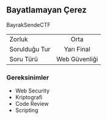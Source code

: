 ## Bayatlamayan Çerez

BayrakSendeCTF

|    |  |
| ------------- |:-------------:|
| Zorluk        | Orta          |
| Sorulduğu Tur | Yarı Final    |
| Soru Türü     | Web Güvenliği |
### Gereksinimler


- Web Security
- Kriptografi
- Code Review
- Scripting 



